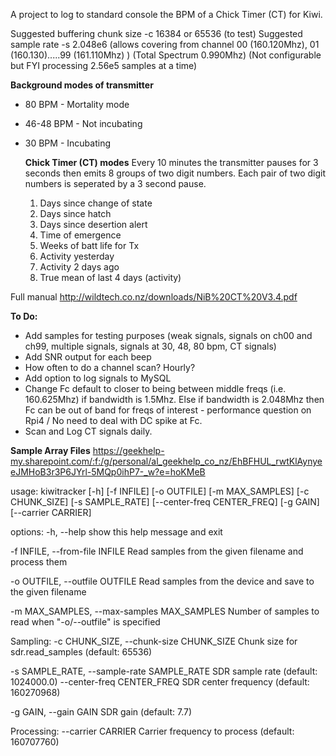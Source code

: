 A project to log to standard console the BPM of a Chick Timer (CT) for Kiwi.

Suggested buffering chunk size -c 16384 or 65536 (to test)
Suggested sample rate -s 2.048e6 (allows covering from channel 00 (160.120Mhz), 01 (160.130).....99 (161.110Mhz) ) (Total Spectrum 0.990Mhz)
(Not configurable but FYI processing 2.56e5 samples at a time)

**Background modes of transmitter**
* 80 BPM - Mortality mode
* 46-48 BPM - Not incubating
* 30 BPM - Incubating

  **Chick Timer (CT) modes**
  Every 10 minutes the transmitter pauses for 3 seconds then emits 8 groups of two digit numbers. Each pair of two digit numbers is seperated by a 3 second pause.

  1. Days since change of state
  2. Days since hatch
  3. Days since desertion alert
  4. Time of emergence
  5. Weeks of batt life for Tx
  6. Activity yesterday
  7. Activity 2 days ago
  8. True mean of last 4 days (activity)
 
Full manual http://wildtech.co.nz/downloads/NiB%20CT%20V3.4.pdf
  

**To Do:**
* Add samples for testing purposes (weak signals, signals on ch00 and ch99, multiple signals, signals at 30, 48, 80 bpm, CT signals)
* Add SNR output for each beep
* How often to do a channel scan? Hourly?
* Add option to log signals to MySQL
* Change Fc default to closer to being between middle freqs (i.e. 160.625Mhz) if bandwidth is 1.5Mhz. Else if bandwidth is 2.048Mhz then Fc can be out of band for freqs of interest - performance question on Rpi4 / No need to deal with DC spike at Fc.
* Scan and Log CT signals daily.

**Sample Array Files**
https://geekhelp-my.sharepoint.com/:f:/g/personal/al_geekhelp_co_nz/EhBFHUL_rwtKlAynyeeJMHoB3r3P6JYrl-5MQp0ihP7-_w?e=hoKMeB


usage: kiwitracker [-h] [-f INFILE] [-o OUTFILE] [-m MAX_SAMPLES] [-c CHUNK_SIZE] [-s SAMPLE_RATE] [--center-freq CENTER_FREQ] [-g GAIN] [--carrier CARRIER]

options:
  -h, --help            show this help message and exit
  
  -f INFILE, --from-file INFILE
                        Read samples from the given filename and process them
                        
  -o OUTFILE, --outfile OUTFILE
                        Read samples from the device and save to the given filename
                        
  -m MAX_SAMPLES, --max-samples MAX_SAMPLES
                        Number of samples to read when "-o/--outfile" is specified

Sampling:
  -c CHUNK_SIZE, --chunk-size CHUNK_SIZE
                        Chunk size for sdr.read_samples (default: 65536)
                        
  -s SAMPLE_RATE, --sample-rate SAMPLE_RATE
                        SDR sample rate (default: 1024000.0)
  --center-freq CENTER_FREQ
                        SDR center frequency (default: 160270968)
                        
  -g GAIN, --gain GAIN  SDR gain (default: 7.7)

Processing:
  --carrier CARRIER     Carrier frequency to process (default: 160707760)
